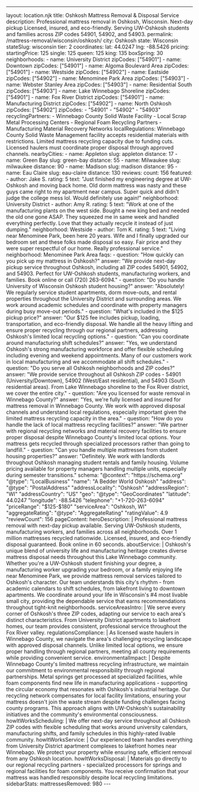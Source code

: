 ---
layout: location.njk
title: Oshkosh Mattress Removal & Disposal Service
description: Professional mattress removal in Oshkosh, Wisconsin. Next-day pickup Licensed, insured, and eco-friendly. Serving UW-Oshkosh students and families across ZIP codes 54901, 54902, and 54903.
permalink: /mattress-removal/wisconsin/oshkosh/
city: Oshkosh state: Wisconsin stateSlug: wisconsin tier: 2 coordinates: lat: 44.0247 lng: -88.5426 pricing: startingPrice: 125 single: 125 queen: 125 king: 135 boxSpring: 30 neighborhoods: - name: University District zipCodes: ["54901"] - name: Downtown zipCodes: ["54901"] - name: Algoma Boulevard Area zipCodes: ["54901"] - name: Westside zipCodes: ["54902"] - name: Eastside zipCodes: ["54902"] - name: Menominee Park Area zipCodes: ["54903"] - name: Webster Stanley Area zipCodes: ["54903"] - name: Residential South zipCodes: ["54903"] - name: Lake Winnebago Shoreline zipCodes: ["54901"] - name: Fox River District zipCodes: ["54901"] - name: Manufacturing District zipCodes: ["54902"] - name: North Oshkosh zipCodes: ["54902"] zipCodes: - "54901" - "54902" - "54903" recyclingPartners: - Winnebago County Solid Waste Facility - Local Scrap Metal Processing Centers - Regional Foam Recycling Partners - Manufacturing Material Recovery Networks localRegulations: Winnebago County Solid Waste Management facility accepts residential materials with restrictions. Limited mattress recycling capacity due to funding cuts. Licensed haulers must coordinate proper disposal through approved channels. nearbyCities: - name: Appleton slug: appleton distance: 17 - name: Green Bay slug: green-bay distance: 55 - name: Milwaukee slug: milwaukee distance: 90 - name: Madison slug: madison distance: 95 - name: Eau Claire slug: eau-claire distance: 130 reviews: count: 156 featured: - author: Jake S. rating: 5 text: "Just finished my engineering degree at UW-Oshkosh and moving back home. Old dorm mattress was nasty and these guys came right to my apartment near campus. Super quick and didn't judge the college mess lol. Would definitely use again!" neighborhood: University District - author: Amy R. rating: 5 text: "Work at one of the manufacturing plants on the west side. Bought a new king bed and needed the old one gone ASAP. They squeezed me in same week and handled everything perfectly. Love that they actually recycle it instead of just dumping." neighborhood: Westside - author: Tom K. rating: 5 text: "Living near Menominee Park, been here 20 years. Wife and I finally upgraded our bedroom set and these folks made disposal so easy. Fair price and they were super respectful of our home. Really professional service." neighborhood: Menominee Park Area faqs: - question: "How quickly can you pick up my mattress in Oshkosh?" answer: "We provide next-day pickup service throughout Oshkosh, including all ZIP codes 54901, 54902, and 54903. Perfect for UW-Oshkosh students, manufacturing workers, and families. Book online or call (720) 263-6094." - question: "Do you handle University of Wisconsin Oshkosh student housing?" answer: "Absolutely! We regularly service student apartments, dorm move-outs, and rental properties throughout the University District and surrounding areas. We work around academic schedules and coordinate with property managers during busy move-out periods." - question: "What's included in the $125 pickup price?" answer: "Our $125 fee includes pickup, loading, transportation, and eco-friendly disposal. We handle all the heavy lifting and ensure proper recycling through our regional partners, addressing Oshkosh's limited local recycling options." - question: "Can you coordinate around manufacturing shift schedules?" answer: "Yes, we understand Oshkosh's strong manufacturing workforce and offer flexible scheduling including evening and weekend appointments. Many of our customers work in local manufacturing and we accommodate all shift schedules." - question: "Do you serve all Oshkosh neighborhoods and ZIP codes?" answer: "We provide service throughout all Oshkosh ZIP codes - 54901 (University/Downtown), 54902 (West/East residential), and 54903 (South residential areas). From Lake Winnebago shoreline to the Fox River district, we cover the entire city." - question: "Are you licensed for waste removal in Winnebago County?" answer: "Yes, we're fully licensed and insured for mattress removal in Winnebago County. We work with approved disposal channels and understand local regulations, especially important given the limited mattress recycling capacity in the area." - question: "How do you handle the lack of local mattress recycling facilities?" answer: "We partner with regional recycling networks and material recovery facilities to ensure proper disposal despite Winnebago County's limited local options. Your mattress gets recycled through specialized processors rather than going to landfill." - question: "Can you handle multiple mattresses from student housing properties?" answer: "Definitely. We work with landlords throughout Oshkosh managing student rentals and family housing. Volume pricing available for property managers handling multiple units, especially during semester transitions." schema: "@context": "https://schema.org" "@type": "LocalBusiness" "name": "A Bedder World Oshkosh" "address": "@type": "PostalAddress" "addressLocality": "Oshkosh" "addressRegion": "WI" "addressCountry": "US" "geo": "@type": "GeoCoordinates" "latitude": 44.0247 "longitude": -88.5426 "telephone": "+1-720-263-6094" "priceRange": "$125-$180" "serviceArea": "Oshkosh, WI" "aggregateRating": "@type": "AggregateRating" "ratingValue": 4.9 "reviewCount": 156 pageContent: heroDescription: | Professional mattress removal with next-day pickup available. Serving UW-Oshkosh students, manufacturing workers, and families across all neighborhoods. Over 1 million mattresses recycled nationwide. Licensed, insured, and eco-friendly disposal guaranteed. Book online in 60 seconds. aboutService: | Oshkosh's unique blend of university life and manufacturing heritage creates diverse mattress disposal needs throughout this Lake Winnebago community. Whether you're a UW-Oshkosh student finishing your degree, a manufacturing worker upgrading your bedroom, or a family enjoying life near Menominee Park, we provide mattress removal services tailored to Oshkosh's character. Our team understands this city's rhythm - from academic calendars to shift schedules, from lakefront living to downtown apartments. We coordinate around your life in Wisconsin's #4 most livable small city, providing the dependable service that earns recommendations throughout tight-knit neighborhoods. serviceAreasIntro: | We serve every corner of Oshkosh's three ZIP codes, adapting our service to each area's distinct characteristics. From University District apartments to lakefront homes, our team provides consistent, professional service throughout the Fox River valley. regulationsCompliance: | As licensed waste haulers in Winnebago County, we navigate the area's challenging recycling landscape with approved disposal channels. Unlike limited local options, we ensure proper handling through regional partners, meeting all county requirements while providing convenient service. environmentalImpact: | Despite Winnebago County's limited mattress recycling infrastructure, we maintain our commitment to environmental responsibility through regional partnerships. Metal springs get processed at specialized facilities, while foam components find new life in manufacturing applications - supporting the circular economy that resonates with Oshkosh's industrial heritage. Our recycling network compensates for local facility limitations, ensuring your mattress doesn't join the waste stream despite funding challenges facing county programs. This approach aligns with UW-Oshkosh's sustainability initiatives and the community's environmental consciousness. howItWorksScheduling: | We offer next-day service throughout all Oshkosh ZIP codes with flexible scheduling that works around university calendars, manufacturing shifts, and family schedules in this highly-rated livable community. howItWorksService: | Our experienced team handles everything from University District apartment complexes to lakefront homes near Winnebago. We protect your property while ensuring safe, efficient removal from any Oshkosh location. howItWorksDisposal: | Materials go directly to our regional recycling partners - specialized processors for springs and regional facilities for foam components. You receive confirmation that your mattress was handled responsibly despite local recycling limitations. sidebarStats: mattressesRemoved: 980 ---